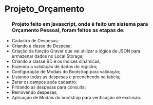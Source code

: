 # Projeto_Orçamento
<ul>
<h3>Projeto feito em javascript, onde é feito um sistema para Orçamento Pessoal, foram feitos as etapas de:</h3>
  <li>Cadastro de Despesas;</li>
   <li>Criando a classe de Despesa;</li>
   <li>Criação da função Gravar que vai utilizar a lógica de JSON para armazenar dados no Local Storage;</li>
   <li>Criando a classe BD e os índices dinâmicos;</li>
   <li>Fazendo a validação de dados do registro;</li>
   <li>Configuração de Modais do Bootstrap para validação;</li>
   <li>Listando todas as despesas e preenchendo na tabela;</li>
   <li>Zerar os campos após cadastro;</li>
   <li>Filtrando as despesas para consulta;</li>
   <li>Removendo despesas;</li>
   <li>Aplicação de Modais do bootstrap para verificação de exclusão.</li>
</ul>
